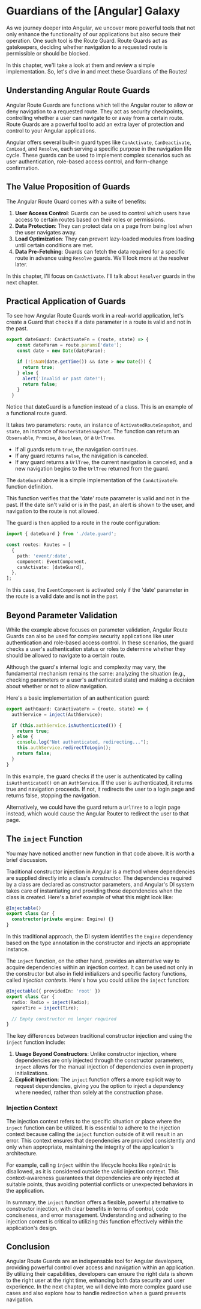 # Guardians of the [Angular] Galaxy

As we journey deeper into Angular, we uncover more powerful tools that not only enhance the functionality of our applications but also secure their operation. One such tool is the Route Guard. Route Guards act as gatekeepers, deciding whether navigation to a requested route is permissible or should be blocked.

In this chapter, we'll take a look at them and review a simple implementation. So, let's dive in and meet these Guardians of the Routes!

## Understanding Angular Route Guards

Angular Route Guards are functions which tell the Angular router to allow or deny navigation to a requested route. They act as security checkpoints, controlling whether a user can navigate to or away from a certain route. Route Guards are a powerful tool to add an extra layer of protection and control to your Angular applications.

Angular offers several built-in guard types like `CanActivate`, `CanDeactivate`, `CanLoad`, and `Resolve`, each serving a specific purpose in the navigation life cycle. These guards can be used to implement complex scenarios such as user authentication, role-based access control, and form-change confirmation.

## The Value Proposition of Guards

The Angular Route Guard comes with a suite of benefits:

1. **User Access Control**: Guards can be used to control which users have access to certain routes based on their roles or permissions.
2. **Data Protection**: They can protect data on a page from being lost when the user navigates away.
3. **Load Optimization**: They can prevent lazy-loaded modules from loading until certain conditions are met.
4. **Data Pre-Fetching**: Guards can fetch the data required for a specific route in advance using `Resolve` guards. We'll look more at the resolver later.

In this chapter, I'll focus on `CanActivate`. I'll talk about `Resolver` guards in the next chapter.

## Practical Application of Guards

To see how Angular Route Guards work in a real-world application, let's create a Guard that checks if a date parameter in a route is valid and not in the past.

```typescript
export dateGuard: CanActivateFn = (route, state) => {
    const dateParam = route.params['date'];
    const date = new Date(dateParam);

    if (!isNaN(date.getTime()) && date > new Date()) {
      return true;
    } else {
      alert('Invalid or past date!');
      return false;
    }
  }
```

Notice that dateGuard is a function instead of a class. This is an example of a functional route guard.

It takes two parameters: `route`, an instance of `ActivatedRouteSnapshot`, and `state`, an instance of `RouterStateSnapshot`. The function can return an `Observable`, `Promise`, a `boolean`, or a `UrlTree`.

- If all guards return `true`, the navigation continues.
- If any guard returns `false`, the navigation is canceled.
- If any guard returns a `UrlTree`, the current navigation is canceled, and a new navigation begins to the `UrlTree` returned from the guard.

The `dateGuard` above is a simple implementation of the `CanActivateFn` function definition.

This function verifies that the 'date' route parameter is valid and not in the past. If the date isn't valid or is in the past, an alert is shown to the user, and navigation to the route is not allowed.

The guard is then applied to a route in the route configuration:

```typescript
import { dateGuard } from './date.guard';

const routes: Routes = [
  {
    path: 'event/:date',
    component: EventComponent,
    canActivate: [dateGuard],
  },
];
```

In this case, the `EventComponent` is activated only if the 'date' parameter in the route is a valid date and is not in the past.

## Beyond Parameter Validation

While the example above focuses on parameter validation, Angular Route Guards can also be used for complex security applications like user authentication and role-based access control. In these scenarios, the guard checks a user's authentication status or roles to determine whether they should be allowed to navigate to a certain route.

Although the guard's internal logic and complexity may vary, the fundamental mechanism remains the same: analyzing the situation (e.g., checking parameters or a user's authenticated state) and making a decision about whether or not to allow navigation.

Here's a basic implementation of an authentication guard:

```typescript
export authGuard: CanActivateFn = (route, state) => {
  authService = inject(AuthService);

  if (this.authService.isAuthenticated()) {
    return true;
  } else {
    console.log("Not authenticated, redirecting...");
    this.authService.redirectToLogin();
    return false;
  }
}
```

In this example, the guard checks if the user is authenticated by calling `isAuthenticated()` on an `AuthService`. If the user is authenticated, it returns true and navigation proceeds. If not, it redirects the user to a login page and returns false, stopping the navigation.

Alternatively, we could have the guard return a `UrlTree` to a login page instead, which would cause the Angular Router to redirect the user to that page.

## The `inject` Function

You may have noticed another new function in that code above. It is worth a brief discussion.

Traditional constructor injection in Angular is a method where dependencies are supplied directly into a class's constructor. The dependencies required by a class are declared as constructor parameters, and Angular's DI system takes care of instantiating and providing those dependencies when the class is created. Here's a brief example of what this might look like:

```typescript
@Injectable()
export class Car {
  constructor(private engine: Engine) {}
}
```

In this traditional approach, the DI system identifies the `Engine` dependency based on the type annotation in the constructor and injects an appropriate instance.

The `inject` function, on the other hand, provides an alternative way to acquire dependencies within an injection context. It can be used not only in the constructor but also in field initializers and specific factory functions, called _injection contexts_. Here's how you could utilize the `inject` function:

```typescript
@Injectable({ providedIn: 'root' })
export class Car {
  radio: Radio = inject(Radio);
  spareTire = inject(Tire);

  // Empty constructor no longer required
}
```

The key differences between traditional constructor injection and using the `inject` function include:

1. **Usage Beyond Constructors**: Unlike constructor injection, where dependencies are only injected through the constructor parameters, `inject` allows for the manual injection of dependencies even in property initializations.
1. **Explicit Injection**: The `inject` function offers a more explicit way to request dependencies, giving you the option to inject a dependency where needed, rather than solely at the construction phase.

### Injection Context

The injection context refers to the specific situation or place where the `inject` function can be utilized. It is essential to adhere to the injection context because calling the `inject` function outside of it will result in an error. This context ensures that dependencies are provided consistently and only when appropriate, maintaining the integrity of the application's architecture.

For example, calling `inject` within the lifecycle hooks like `ngOnInit` is disallowed, as it is considered outside the valid injection context. This context-awareness guarantees that dependencies are only injected at suitable points, thus avoiding potential conflicts or unexpected behaviors in the application.

In summary, the `inject` function offers a flexible, powerful alternative to constructor injection, with clear benefits in terms of control, code conciseness, and error management. Understanding and adhering to the injection context is critical to utilizing this function effectively within the application's design.

## Conclusion

Angular Route Guards are an indispensable tool for Angular developers, providing powerful control over access and navigation within an application. By utilizing their capabilities, developers can ensure the right data is shown to the right user at the right time, enhancing both data security and user experience. In the next chapter, we will delve into more complex guard use cases and also explore how to handle redirection when a guard prevents navigation.
